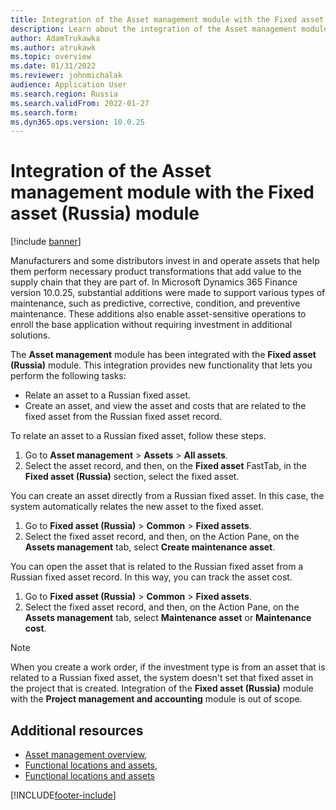 ```yaml
---
title: Integration of the Asset management module with the Fixed asset (Russia) module
description: Learn about the integration of the Asset management module with the Fixed asset (Russia) module, including a process for relating an asset to a Russian fixed asset.
author: AdamTrukawka
ms.author: atrukawk
ms.topic: overview
ms.date: 01/31/2022
ms.reviewer: johnmichalak
audience: Application User
ms.search.region: Russia
ms.search.validFrom: 2022-01-27
ms.search.form: 
ms.dyn365.ops.version: 10.0.25
---
```


# Integration of the Asset management module with the Fixed asset (Russia) module

[!include [banner](../../includes/banner.md)]

Manufacturers and some distributors invest in and operate assets that help them perform necessary product transformations that add value to the supply chain that they are part of. In Microsoft Dynamics 365 Finance version 10.0.25, substantial additions were made to support various types of maintenance, such as predictive, corrective, condition, and preventive maintenance. These additions also enable asset-sensitive operations to enroll the base application without requiring investment in additional solutions.

The **Asset management** module has been integrated with the **Fixed asset (Russia)** module. This integration provides new functionality that lets you perform the following tasks:

- Relate an asset to a Russian fixed asset.
- Create an asset, and view the asset and costs that are related to the fixed asset from the Russian fixed asset record.

To relate an asset to a Russian fixed asset, follow these steps.

1. Go to **Asset management** \> **Assets** \> **All assets**.
2. Select the asset record, and then, on the **Fixed asset** FastTab, in the **Fixed asset (Russia)** section, select the fixed asset.

You can create an asset directly from a Russian fixed asset. In this case, the system automatically relates the new asset to the fixed asset.

1. Go to **Fixed asset (Russia)** \> **Common** \> **Fixed assets**.
2. Select the fixed asset record, and then, on the Action Pane, on the **Assets management** tab, select **Create maintenance asset**. 

You can open the asset that is related to the Russian fixed asset from a Russian fixed asset record. In this way, you can track the asset cost.

1. Go to **Fixed asset (Russia)** \> **Common** \> **Fixed assets**.
2. Select the fixed asset record, and then, on the Action Pane, on the **Assets management** tab, select **Maintenance asset** or **Maintenance cost**. 

> [!NOTE]
> When you create a work order, if the investment type is from an asset that is related to a Russian fixed asset, the system doesn't set that fixed asset in the project that is created. Integration of the **Fixed asset (Russia)** module with the **Project management and accounting** module is out of scope.

## Additional resources

- [Asset management overview](../../../supply-chain/asset-management/index.md), 
- [Functional locations and assets](../../../supply-chain/asset-management/overview/functional-locations-and-objects.md), 
- [Functional locations and assets](../../../supply-chain/asset-management/overview/objects-and-work-orders.md)

[!INCLUDE[footer-include](../../../includes/footer-banner.md)]
